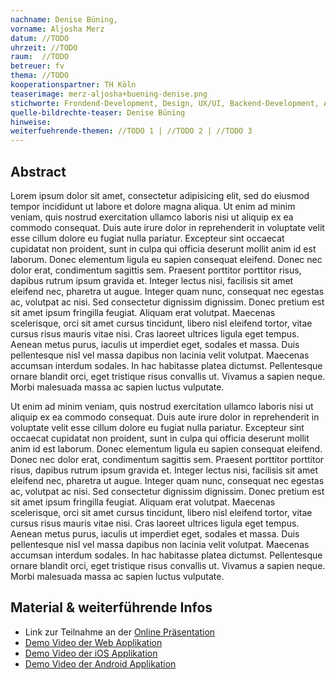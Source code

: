 ```yaml
---
nachname: Denise Büning,
vorname: Aljosha Merz
datum: //TODO
uhrzeit: //TODO
raum:  //TODO
betreuer: fv
thema: //TODO
kooperationspartner: TH Köln
teaserimage: merz-aljosha+buening-denise.png
stichworte: Frondend-Development, Design, UX/UI, Backend-Development, Android, iOS, Kotlin, Swift
quelle-bildrechte-teaser: Denise Büning
hinweise:
weiterfuehrende-themen: //TODO 1 | //TODO 2 | //TODO 3
---
```


## Abstract

Lorem ipsum dolor sit amet, consectetur adipisicing elit, sed do eiusmod tempor incididunt ut labore et dolore magna aliqua. Ut enim ad minim veniam, quis nostrud exercitation ullamco laboris nisi ut aliquip ex ea commodo consequat. Duis aute irure dolor in reprehenderit in voluptate velit esse cillum dolore eu fugiat nulla pariatur. Excepteur sint occaecat cupidatat non proident, sunt in culpa qui officia deserunt mollit anim id est laborum. Donec elementum ligula eu sapien consequat eleifend. Donec nec dolor erat, condimentum sagittis sem. Praesent porttitor porttitor risus, dapibus rutrum ipsum gravida et. Integer lectus nisi, facilisis sit amet eleifend nec, pharetra ut augue. Integer quam nunc, consequat nec egestas ac, volutpat ac nisi. Sed consectetur dignissim dignissim. Donec pretium est sit amet ipsum fringilla feugiat. Aliquam erat volutpat. Maecenas scelerisque, orci sit amet cursus tincidunt, libero nisl eleifend tortor, vitae cursus risus mauris vitae nisi. Cras laoreet ultrices ligula eget tempus. Aenean metus purus, iaculis ut imperdiet eget, sodales et massa. Duis pellentesque nisl vel massa dapibus non lacinia velit volutpat. Maecenas accumsan interdum sodales. In hac habitasse platea dictumst. Pellentesque ornare blandit orci, eget tristique risus convallis ut. Vivamus a sapien neque. Morbi malesuada massa ac sapien luctus vulputate.

Ut enim ad minim veniam, quis nostrud exercitation ullamco laboris nisi ut aliquip ex ea commodo consequat. Duis aute irure dolor in reprehenderit in voluptate velit esse cillum dolore eu fugiat nulla pariatur. Excepteur sint occaecat cupidatat non proident, sunt in culpa qui officia deserunt mollit anim id est laborum. Donec elementum ligula eu sapien consequat eleifend. Donec nec dolor erat, condimentum sagittis sem. Praesent porttitor porttitor risus, dapibus rutrum ipsum gravida et. Integer lectus nisi, facilisis sit amet eleifend nec, pharetra ut augue. Integer quam nunc, consequat nec egestas ac, volutpat ac nisi. Sed consectetur dignissim dignissim. Donec pretium est sit amet ipsum fringilla feugiat. Aliquam erat volutpat. Maecenas scelerisque, orci sit amet cursus tincidunt, libero nisl eleifend tortor, vitae cursus risus mauris vitae nisi. Cras laoreet ultrices ligula eget tempus. Aenean metus purus, iaculis ut imperdiet eget, sodales et massa. Duis pellentesque nisl vel massa dapibus non lacinia velit volutpat. Maecenas accumsan interdum sodales. In hac habitasse platea dictumst. Pellentesque ornare blandit orci, eget tristique risus convallis ut. Vivamus a sapien neque. Morbi malesuada massa ac sapien luctus vulputate.

## Material & weiterführende Infos
- Link zur Teilnahme an der [Online Präsentation](https://th-koeln.github.io/mi-bachelor-praxisprojektseminar/lehrveranstaltungen/mediengestuetzte-prasentation-input/)
- [Demo Video der Web Applikation](https://th-koeln.sciebo.de/s/RE4fr6Oi6hm8dBF)
- [Demo Video der iOS Applikation](https://th-koeln.sciebo.de/s/DbCgIJVKUFp9Du2)
- [Demo Video der Android Applikation](https://th-koeln.sciebo.de/s/VPcoxOsO1xx2JJa)

